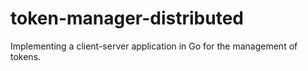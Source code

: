 # token-manager-distributed
Implementing a client-server application in Go for the management of tokens.
